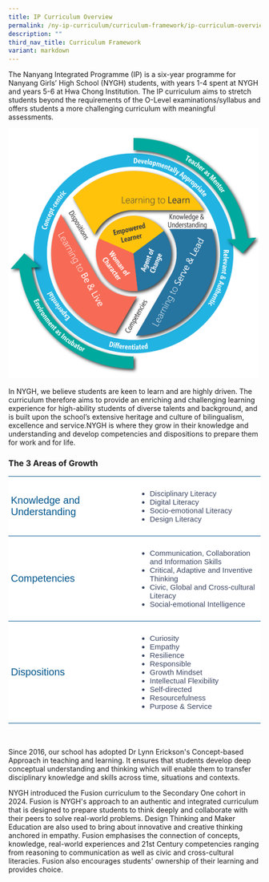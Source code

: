 ```yaml
---
title: IP Curriculum Overview
permalink: /ny-ip-curriculum/curriculum-framework/ip-curriculum-overview/
description: ""
third_nav_title: Curriculum Framework
variant: markdown
---
```

The Nanyang Integrated Programme (IP) is a six-year programme for Nanyang Girls’ High School (NYGH) students, with years 1-4 spent at NYGH and years 5-6 at Hwa Chong Institution. The IP curriculum aims to stretch students beyond the requirements of the O-Level examinations/syllabus and offers students a more challenging curriculum with meaningful assessments.

<img style="width:500px" src="/images/NYGH_Curriculum_Framework.png">
<br>

In NYGH, we believe students are keen to learn and are highly driven. The curriculum therefore aims to provide an enriching and challenging learning experience for high-ability students of diverse talents and background, and is built upon the school’s extensive heritage and culture of bilingualism, excellence and service.NYGH is where they grow in their knowledge and understanding and develop competencies and dispositions to prepare them for work and for life.


### The 3 Areas of Growth
<style type="text/css">
.tg  {border-collapse:collapse;border-spacing:0;}
.tg td{ font-family:Arial, sans-serif; overflow:hidden;padding:10px 5px;word-break:normal;}
.tg .th-100{ background-color:#00558D;color:#FFF;text-align:center;vertical-align:top;font-size:20px; width:100%; vertical-align: middle; }
.tg .th-50{ background-color:#FFF;color:#00558D;text-align:left;vertical-align:top; border-bottom:1px solid #00558D !important;border-top:1px solid #00558D !important; font-size:20px; width:50%;vertical-align: middle; }
.tg .tg-50{background-color:#FFF;color:#3c4764;text-align:left;vertical-align:top; border-bottom:1px solid #00558D !important;border-top:1px solid #00558D !important;  font-size:15px !important; width:50%;}	
</style>

<table class="tg">  
<tbody>
<tr>
    <td class="th-50">Knowledge and Understanding</td>
		<td class="tg-50">		
			<ul>
				<li>Disciplinary Literacy</li>
				<li>Digital Literacy</li>
				<li>Socio-emotional Literacy</li>
				<li>Design Literacy</li>
			</ul>	
		</td>
</tr>
<tr>
    <td class="th-50">Competencies</td>
		<td class="tg-50">		
			<ul>
				<li>Communication, Collaboration and Information Skills</li>
				<li>Critical, Adaptive and Inventive Thinking</li>
				<li>Civic, Global and Cross-cultural Literacy</li>
				<li>Social-emotional Intelligence</li>
			</ul>	
		</td>
</tr>
	<tr>
    <td class="th-50">Dispositions</td>
		<td class="tg-50">		
			<ul>
				<li>Curiosity</li>
				<li>Empathy</li>
				<li>Resilience</li>
				<li>Responsible</li>
				<li>Growth Mindset</li>
				<li>Intellectual Flexibility</li>
				<li>Self-directed</li>
				<li>Resourcefulness</li>
				<li>Purpose &amp; Service</li>
			</ul>	
		</td>
</tr>
</tbody>
</table>
<br><br>
Since 2016, our school has adopted Dr Lynn Erickson's Concept-based Approach in teaching and learning. It ensures that students develop deep conceptual understanding and thinking which will enable them to transfer disciplinary knowledge and skills across time, situations and contexts. 

NYGH introduced the Fusion curriculum to the Secondary One cohort in 2024. Fusion is NYGH's approach to an authentic and integrated curriculum that is designed to prepare students to think deeply and collaborate with their peers to solve real-world problems. Design Thinking and Maker Education are also used to bring about innovative and creative thinking anchored in empathy. Fusion emphasises the connection of concepts, knowledge, real-world experiences and 21st Century competencies ranging from reasoning to communication as well as civic and cross-cultural literacies. Fusion also encourages students' ownership of their learning and provides choice.